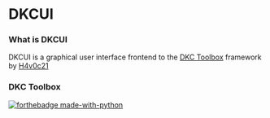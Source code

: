 # DKCUI

### What is DKCUI
DKCUI is a graphical user interface frontend to the [DKC Toolbox]() framework by [H4v0c21]()

### DKC Toolbox
[![forthebadge made-with-python](http://ForTheBadge.com/images/badges/made-with-python.svg)](https://www.python.org/)